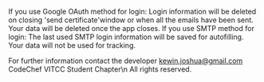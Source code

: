 If you use Google OAuth method for login:
    Login information will be deleted on closing 'send certificate'window or when all the emails have been sent.
    Your data will be deleted once the app closes.
If you use SMTP method for login:
    The last used SMTP login information will be saved for autofilling.
    Your data will not be used for tracking.

For further information contact the developer
kewin.joshua@gmail.com
CodeChef VITCC Student Chapter\n All rights reserved.
